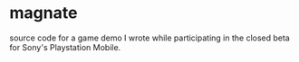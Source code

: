 magnate
=======

source code for a game demo I wrote while participating in the closed beta for Sony's Playstation Mobile.
